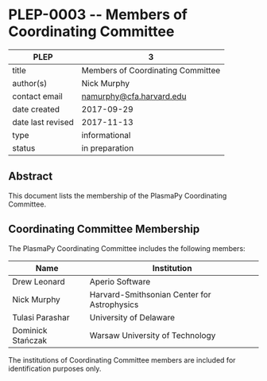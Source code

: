 # PLEP-0003 -- Members of Coordinating Committee

| PLEP              | 3                                        |
|-------------------|------------------------------------------|
| title             | Members of Coordinating Committee        |
| author(s)         | Nick Murphy                              |
| contact email     | namurphy@cfa.harvard.edu                 |
| date created      | 2017-09-29                               |
| date last revised | 2017-11-13                               |
| type              | informational                            |
| status            | in preparation                           |

## Abstract

This document lists the membership of the PlasmaPy Coordinating
Committee.

## Coordinating Committee Membership

The PlasmaPy Coordinating Committee includes the following members:

| Name              | Institution                                 |
|-------------------|---------------------------------------------|
| Drew Leonard      | Aperio Software                             |
| Nick Murphy       | Harvard-Smithsonian Center for Astrophysics |
| Tulasi Parashar   | University of Delaware                      |
| Dominick Stańczak | Warsaw University of Technology             |

The institutions of Coordinating Committee members are included for
identification purposes only.